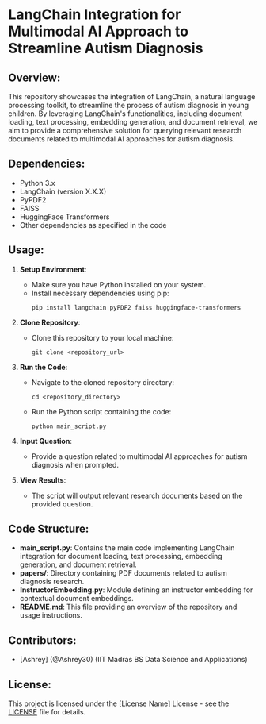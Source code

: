 # LangChain Integration for Multimodal AI Approach to Streamline Autism Diagnosis

## Overview:
This repository showcases the integration of LangChain, a natural language processing toolkit, to streamline the process of autism diagnosis in young children. By leveraging LangChain's functionalities, including document loading, text processing, embedding generation, and document retrieval, we aim to provide a comprehensive solution for querying relevant research documents related to multimodal AI approaches for autism diagnosis.

## Dependencies:
- Python 3.x
- LangChain (version X.X.X)
- PyPDF2
- FAISS
- HuggingFace Transformers
- Other dependencies as specified in the code

## Usage:
1. **Setup Environment**:
   - Make sure you have Python installed on your system.
   - Install necessary dependencies using pip:
     ```
     pip install langchain pyPDF2 faiss huggingface-transformers
     ```

2. **Clone Repository**:
   - Clone this repository to your local machine:
     ```
     git clone <repository_url>
     ```

3. **Run the Code**:
   - Navigate to the cloned repository directory:
     ```
     cd <repository_directory>
     ```
   - Run the Python script containing the code:
     ```
     python main_script.py
     ```

4. **Input Question**:
   - Provide a question related to multimodal AI approaches for autism diagnosis when prompted.

5. **View Results**:
   - The script will output relevant research documents based on the provided question.

## Code Structure:
- **main_script.py**: Contains the main code implementing LangChain integration for document loading, text processing, embedding generation, and document retrieval.
- **papers/**: Directory containing PDF documents related to autism diagnosis research.
- **InstructorEmbedding.py**: Module defining an instructor embedding for contextual document embeddings.
- **README.md**: This file providing an overview of the repository and usage instructions.

## Contributors:
- [Ashrey] (@Ashrey30) (IIT Madras BS Data Science and Applications)

## License:
This project is licensed under the [License Name] License - see the [LICENSE](LICENSE) file for details.
